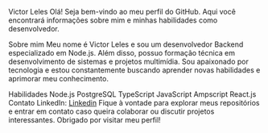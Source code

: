 Victor Leles
Olá! Seja bem-vindo ao meu perfil do GitHub. Aqui você encontrará informações sobre mim e minhas habilidades como desenvolvedor.

Sobre mim
Meu nome é Victor Leles e sou um desenvolvedor Backend especializado em Node.js. Além disso, possuo formação técnica em desenvolvimento de sistemas e projetos multimídia. Sou apaixonado por tecnologia e estou constantemente buscando aprender novas habilidades e aprimorar meu conhecimento.

Habilidades
Node.js
PostgreSQL
TypeScript
JavaScript
Ampscript
React.js
Contato
LinkedIn: <a href="https://www.linkedin.com/in/victor-leles-b4133b57/">Linkedin</a>
Fique à vontade para explorar meus repositórios e entrar em contato caso queira colaborar ou discutir projetos interessantes. Obrigado por visitar meu perfil!
